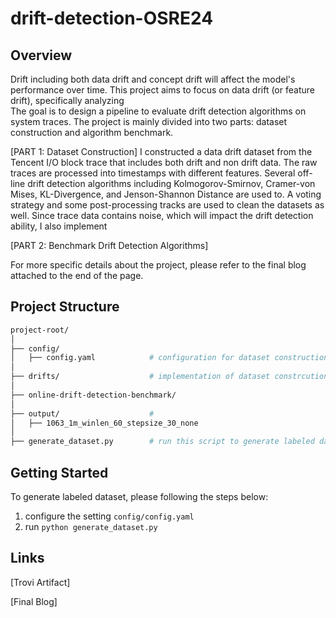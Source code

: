 # drift-detection-OSRE24

## Overview
Drift including both data drift and concept drift will affect the model's performance over time. This project aims to focus on data drift (or feature drift), specifically analyzing  
The goal is to design a pipeline to evaluate drift detection algorithms on system traces.  The project is mainly divided into two parts: dataset construction and algorithm benchmark. 

[PART 1: Dataset Construction] I constructed a data drift dataset from the Tencent I/O block trace that includes both drift and non drift data. The raw traces are processed into timestamps with different features. Several off-line drift detection algorithms including Kolmogorov-Smirnov, Cramer-von Mises, KL-Divergence, and Jenson-Shannon Distance are used to. A voting strategy and some post-processing tracks are used to clean the datasets as well. Since trace data contains noise, which will impact the drift detection ability, I also implement 

[PART 2: Benchmark Drift Detection Algorithms]

For more specific details about the project, please refer to the final blog attached to the end of the page.

## Project Structure

```bash
project-root/
│
├── config/
│   ├── config.yaml            # configuration for dataset construction
│
├── drifts/                    # implementation of dataset constrcution code
│
├── online-drift-detection-benchmark/ 
│
├── output/                    # 
│   ├── 1063_1m_winlen_60_stepsize_30_none
│
├── generate_dataset.py        # run this script to generate labeled dataset
```

## Getting Started

To generate labeled dataset, please following the steps below:
1. configure the setting `config/config.yaml`
2. run `python generate_dataset.py`


## Links
[Trovi Artifact]

[Final Blog]